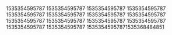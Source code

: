 1535354595787
1535354595787
1535354595787
1535354595787
1535354595787
1535354595787
1535354595787
1535354595787
1535354595787
1535354595787
1535354595787
1535354595787
1535354595787
1535354595787
15353545957871535368484851